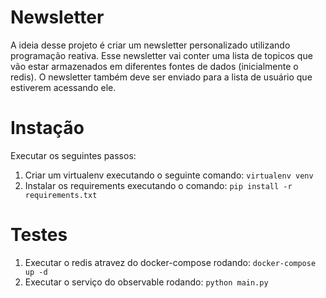 # Newsletter

A ideia desse projeto é criar um newsletter personalizado utilizando programação reativa. Esse newsletter vai conter uma lista de topicos que vão estar armazenados em diferentes fontes de dados (inicialmente o redis). O newsletter também deve ser enviado para a lista de usuário que estiverem acessando ele.


# Instação 

Executar os seguintes passos:

1. Criar um virtualenv executando o seguinte comando: `virtualenv venv`
2. Instalar os requirements executando o comando: `pip install -r requirements.txt`


# Testes

1. Executar o redis atravez do docker-compose rodando: `docker-compose up -d`
2. Executar o serviço do observable rodando: `python main.py`
